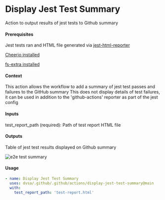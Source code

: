 # Display Jest Test Summary
Action to output results of jest tests to Github summary

####  Prerequisites
Jest tests ran and HTML file generated via [jest-html-reporter](https://www.npmjs.com/package/jest-html-reporter)

[Cheerio installed](https://cheerio.js.org/)

[fs-extra installed](https://www.npmjs.com/package/fs-extra)

####  Context
This action allows the workflow to add a summary of jest test passes and failures to the GitHub summary
This does not display details of test failures, it can be used in addition to the 'github-actions' reporter as part of 
the jest config

####  Inputs
test_report_path (required): Path of test report HTML file

####  Outputs
Table of jest test results displayed on Github summary

![e2e test summary](https://github.com/alexisc-kainos/.github/assets/74315644/b9ee7058-0d2f-41d3-b045-d2a39a200010)

####  Usage
```yaml
- name: Display Jest Test Summary
  uses: dvsa/.github/.github/actions/display-jest-test-summary@main
  with:
    test_report_path: 'test-report.html'
```
